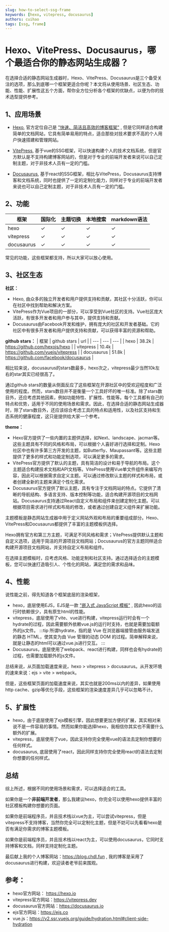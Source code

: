```yaml
---
slug: how-to-select-ssg-frame
keywords: [hexo, vitepress, docusaurus]
authors: cuihao
tags: [ssg, frame]
---
```


# Hexo、VitePress、Docusaurus，哪个最适合你的静态网站生成器？
在选择合适的静态网站生成器时，Hexo、VitePress、Docusaurus是三个备受关注的选项，那么到底哪一个框架更适合你呢？本文将从使用场景、社区生态、功能、性能、扩展性这五个方面，帮你全方位分析各个框架的优缺点，以便为你的技术选型提供参考。

<!--truncate-->
## 1、应用场景
- [Hexo](https://hexo.io), 官方定位自己是 ["快速、简洁且高效的博客框架"](https://hexo.io) , 但是它同样适合构建简单的文档网站，它具有简单易用的特点，适合那些对技术要求不高的个人用户快速搭建和管理网站。

- [VitePress](https://vitepress.dev), 基于vue的SSG框架，可以快速构建个人的技术文档系统，但是官方默认是不支持构建博客网站的，但是对于专业的前端开发者来说可以自己定制主题，对于非技术人员有一定的门槛。

- [Docusaurus](https://docusaurus.io), 基于react的SSG框架，相比与VitePress，Docusaurus支持博客和文档系统，同时也提供了一定的定制化能力，同样对于专业的前端开发者来说也可以自己定制主题，对于非技术人员有一定的门槛。


## 2、功能
| 框架 | 国际化 | 主题切换 | 本地搜索 | markdown语法 |
| --- | --- | --- | --- | --- |
| hexo | ✓ | ✓ | ✓ | ✓ |
| vitepress | ✓ | ✓ | ✓ | ✓ |
| docusaurus | ✓ | ✓ | ✓ | ✓ |

常见的功能，这些框架都支持，所以大家可以放心使用。


## 3、社区生态
**社区：**
- Hexo, 由众多的独立开发者和用户提供支持和贡献，其社区十分活跃，你可以在社区中找到帮助和解决方案。
- VitePress作为Vue项目的一部分，可以享受到Vue社区的支持。Vue社区庞大活跃，有很多开发者和用户参与其中，提供支持和贡献。
- Docusaurus由Facebook开发和维护，拥有庞大的社区和开发者基础。它的社区中有很多开发者和用户提供支持和贡献，可以获得丰富的资源和帮助。

**github stars：**
| 框架 | github stars | url |
| --- | --- | --- |
| hexo | 38.2k | https://github.com/hexojs/hexo |
| vitepress | 10.4k | https://github.com/vuejs/vitepress |
| docusaurus | 51.8k | https://github.com/facebook/docusaurus |

相比较来说，docusaurus的stars数最多，hexo次之，vitepress最少当然10k左右的star其实已经很高了。

通过github stars的数量从侧面反应了这些框架在开源社区中的受欢迎程度和广泛使用的程度。然而，stars数目并不是衡量一个工具好坏的唯一标准。除了stars数目外，还应考虑其他因素，例如功能特性、扩展性、性能等。每个工具都有自己的特点和优势，适用于不同的使用场景和需求。因此，在选择合适的静态网站生成器时，除了stars数目外，还应该综合考虑工具的特点和适用性，以及社区支持和生态系统的健康程度，这只是提供给大家一个参考。

**theme：**
- Hexo官方提供了一些内置的主题供选择，如Next、landscape、jacman等。这些主题具有不同的风格和布局，可以根据个人喜好进行选择和定制。Hexo社区中也有许多第三方开发的主题，如Butterfly、Maupassant等。这些主题提供了更多的样式和功能定制选项，可以满足更多的需求。
- VitePress官方提供了默认的主题，具有简洁的设计和易于导航的布局。这个主题适合构建技术文档和API文档等。VitePress使用Vue单文件组件来编写内容，因此可以根据需求自定义主题。可以通过修改默认主题的样式和布局，或者创建全新的主题来满足个性化需求。
- Docusaurus官方提供了默认主题，具有专注于文档网站的特点。它提供了清晰的导航结构、多语言支持、版本控制等功能，适合构建开源项目的文档网站。Docusaurus支持通过React自定义布局和组件来创建定制化主题。可以根据项目需求进行样式和布局的修改，或者通过创建自定义组件来扩展功能。

主题模板是静态网站生成器中用于定义网站外观和布局的重要组成部分。Hexo、VitePress和Docusaurus都提供了丰富的主题模板供选择。

Hexo拥有官方和第三方主题，可满足不同风格和需求；VitePress提供默认主题和自定义选项，适用于简洁的开源项目文档网站；Docusaurus的官方主题同样适合构建开源项目文档网站，并支持自定义布局和组件。

在选择主题模板时，应考虑风格、功能定制和社区支持。通过选择适合的主题模板，您可以快速打造吸引人、个性化的网站，满足您的需求和品味。

## 4、性能
说性能之前，得先知道各个框架底层的渲染框架，
- hexo，底层使用EJS，EJS是一款 ["嵌入式 JavaScript 模板"](https://ejs.co) , 因此hexo的运行时依赖很少，具有原生html的性能。
- vitepress，底层使用了vite、vue进行构建，vitepress运行时会有一个hydrate的过程，因此需要额外依赖vue.js的运行时支持，也就是需要加载额外的js文件。
    :::tip
    所谓hydrate，指的是 Vue 在浏览器端接管由服务端发送的静态 HTML，使其变为由 Vue 管理的动态 DOM 的过程。简单解释来说，就是让静态的html可以通过vue.js进行交互。
    :::
- Docusaurus，底层使用了webpack、react进行构建，同样也会有hydrate的过程，也需要加载额外的js文件。

总结来说，从页面加载速度来说，hexo > vitepress > docusaurus。从开发环境的速来来说：ejs > vite > webpack。

但是，这些框架页面的加载速度来说，其实也就是200ms以内的差异，如果使用http cache、gzip等优化手段，这些框架的渲染速度差异几乎可以忽略不计。


## 5、扩展性
- hexo，由于底层使用了ejs模板引擎，因此想要更加方便的扩展，其实相对来说不是一件容易的事情。然而如果你能选择hexo，我相信你其实也不需要什么额外的扩展。
- vitepress，底层使用了vue，因此支持你完全使用vue的语法去定制你想要的任何样式。
- docusaurus, 底层使用了react，因此同样支持你完全使用react的语法去定制你想要的任何样式。


## 总结
综上所述，根据不同的使用场景和需求，可以选择适合的工具。

如果你是一个**非前端开发者**，那么我建议hexo，你完全可以使用hexo提供丰富的社区模板构建你想要的页面。

如果你是前端程序员，并且技术栈以vue为主，可以尝试vitepress，但是vitepress不支持博客，当然你完全可以定制化主题，但是不妨可以先看看hexo是否有满足你需求的博客主题模板。

如果你是前端程序员，并且技术栈以react为主，可以使用docusaurus，它同时支持博客和文档，同样支持定制化主题。

最后献上我的个人博客网站：https://blog.chdl.fun , 我的博客是采用了docusaurus进行构建，欢迎读者老爷前来围观。


## 参考：
- hexo官方网站： https://hexo.io
- vitepress官方网站：https://vitepress.dev
- docusaurus官方网站：https://docusaurus.io
- ejs官方网站：https://ejs.co
- vue.js：https://v2.ssr.vuejs.org/guide/hydration.html#client-side-hydration
